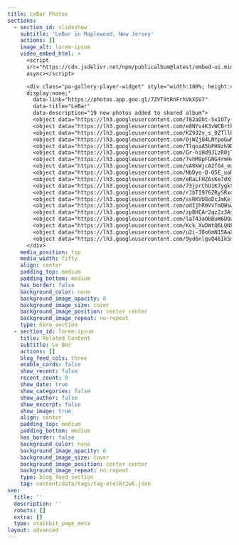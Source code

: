 ```yaml
---
title: LeBar Photos
sections:
  - section_id: slideshow
    subtitle: 'LeBar in Maplewood, New Jersey'
    actions: []
    image_alt: lorem-ipsum
    video_embed_html: >
      <script
      src="https://cdn.jsdelivr.net/npm/publicalbum@latest/embed-ui.min.js"
      async></script>

      <div class="pa-gallery-player-widget" style="width:100%; height:480px;
      display:none;"
        data-link="https://photos.app.goo.gl/7ZVT9tRnFrhVkX5V7"
        data-title="LeBar"
        data-description="19 new photos added to shared album">
        <object data="https://lh3.googleusercontent.com/T82aObt-5xIO7y-alexIDxbGICqiyuMz3xKj9WE1BxO51JJeXVadqwWgzqEWeJPpjt1UZKIq7gSM4-7A8oKdFmZTo7-seGstPMqhDIajZGwOfGze1YUIWgaSlRkNJ5EtvKeG7XKscw=w1920-h1080"></object>
        <object data="https://lh3.googleusercontent.com/e8NYv4K3vWCBrtkHTux0sDbRz6Qe7iQT_FystFClKHzh6eJRM7Qtv0ZIVg-06x6S_uPhLrHXLR8bkl2HngW5zqK7oyvIISZ2fq3utB6egAT_l7IWWg9YzbHLvA99hIogMeBAvQZxng=w1920-h1080"></object>
        <object data="https://lh3.googleusercontent.com/KZ932v_s_0ZTllbBa1I71KUIcDYm0OY-hog36zX3rmocZIHseULBcJOcPCTWf_qsv7sE0Vbhgv2oMXNqf-MdXb5g7g9zMGDV2Qr9zDFA_92iVNyR0hxdbXXvV0-r5dDxcfYxwmUlaQ=w1920-h1080"></object>
        <object data="https://lh3.googleusercontent.com/0jWZj04LNYpoGwN0lxUCMqq-w66Jdi6FwOAkA9dyzWeOsVdkR5AT6dMnXKOm_JNLU_b5O9Gjr5tDuMtHqXJ8JXL7HS7OEcIs5T6VMwvOXaoP1AbKh39wNHrAL_dpPfaGnAWGS3XPcQ=w1920-h1080"></object>
        <object data="https://lh3.googleusercontent.com/TlqoaA5bPH9zh9DspDpp8-EbiT8msTuL0j7wqtS6cIjBfCN7PdU9nkGROinaRx81GPzepZNJEqBFR7STWkR_Y9mzH98PPT4_z6izclDB9pb7kfNnRF_a_pPub9QT4M3znIqajugeNQ=w1920-h1080"></object>
        <object data="https://lh3.googleusercontent.com/Gr-hiHd9JLzR0jTz5h5UEzjZmPvhej5Jr7TEW2vf8SL0--C1yCiWZz-uvOoJsXm7S3lLDEhZ5d5mMNQSOswuw2Y9_U1zTh71RprmDZoLR2k0CRgTXpQIjv0Jj7liodqZcJIuo2XtLw=w1920-h1080"></object>
        <object data="https://lh3.googleusercontent.com/7vhM9pFGNG4rmHce9z8vzwGHhuf0njY1WgZh0ydXCsVwYdvhNNo16MYUhrVIMLddsFXgXQDKpJfKfivjl6Y5DhAFtImGbWdW8pDDZnnfqFOsR2efWxTTP87gKOB0NVN3gtYQ4dOjEA=w1920-h1080"></object>
        <object data="https://lh3.googleusercontent.com/sA8kWjcA2fG4_eoTI774qURNoOm5I2cGND9AKd9JpNQEJFzGwPb3UWP2FKcWpkRFPGB7V25RVE_7A3LTYCW83RrMholCLseqMrGT1QYmqW3edVmdKwnK1nUax23iX_WLg_2VycKliA=w1920-h1080"></object>
        <object data="https://lh3.googleusercontent.com/NbDyo-Q-O5E_uoR9fEF1fuOeqLEt4nY_8FDIjWjF8_PDjtKF2nY4oQjkYnL5c4WVSSc-2FQ1rOGzCMssm8mDm_tfJ-ReCHZkeVwLbl6kCEluV71uD63SYeKz0Op_suJiRPqrUyiMBQ=w1920-h1080"></object>
        <object data="https://lh3.googleusercontent.com/eRaLFHZ6sKe7dXmwTe5CVlGM9fBFv91_bDMch1Q2TwIv_OlBf9Lb0vTqXpeajRaWn8WbvP9yZeyxcsS1jLuIUO7DWnQRzLiDHguB7rtevvmZ8_vsqn9JRO-P0r5xG5d51BPj1HyOIQ=w1920-h1080"></object>
        <object data="https://lh3.googleusercontent.com/73jprChU1K7ygkt-nTURJUYxMSGCgJWZG2r9OhqKJTC0C3Kqx34TQ_fUKbdAlmYwkYhs6bYSkA0ARvXRvNFoJSX5_ZxK782AR8H9iEh6i59OstLngph3Z6lnN-icxZAdnsdaYjGCLA=w1920-h1080"></object>
        <object data="https://lh3.googleusercontent.com/rJbTI976ZRySRxo9336ng8ps7M4fB_61M1olueLH_7Tx8fzyknUr12MZ20rBGZ4bjTVrhgpe_i8jNJouZnbr1G05JCzQtpzZowLlqRAAOJ7-JelfHK4SkYnboQ4fN8E1eIvbFF0fLg=w1920-h1080"></object>
        <object data="https://lh3.googleusercontent.com/ssRKVU8oDcJmKejloCzyqJuiHlCpXLEb5oLuERsAnywOlEO4MeteXq62pVZ9-90MBM_YkizT38xDptNfJIFlTEF4FsZcH2u9y305DHGsFPpZkj79L952ey6B6wYf3lERoAxsk8oeHg=w1920-h1080"></object>
        <object data="https://lh3.googleusercontent.com/odIjhR0VvTmQWswjTFQNBWg-h7IvJ49Z7I3kPl7zC2mRASHAD1c3uKa6yJNBBwWFiY61gAlcmjSnEkK14bTu1aboyVd-REE1MQNbaxNEKxfte4THFphzWgZHPazQPaQriD9fzOVxeA=w1920-h1080"></object>
        <object data="https://lh3.googleusercontent.com/zpBHCAr2qz2z3AsI3CYSyW3CzggsGFfu_yQTumYAbKQB1RfqDya1GhxJAcscCsfNtqE90SDLDRqeCCrPdTicVEnUnr2Ajsgy3KR924ZRkrxlZ-TKCteN56jagAbKrCm6HT9m20EWPg=w1920-h1080"></object>
        <object data="https://lh3.googleusercontent.com/laT43aObBuW6DQayZC2PQDoj075KlFWzjDoThIbCwUNefYHgi_wuoGCZGFqqyiNnoHrWRmpdCSqwiYq9WkjI67IiyVhTV_qZqPaa2bGWMvV9LD3X0iZLP84Lq6iAJybYCf1A0CGX2g=w1920-h1080"></object>
        <object data="https://lh3.googleusercontent.com/Kck_XuDWtQ6LQNFaCCFzo-y4T-3StUC3ojrXmVpBgO5Efm0R9jRmfMEUPNWqsgnjZ25E6mqPKmpQuVYovKm99XK2GXlekKGEzsA3Gw3MJIfpT10jlOt7ERZvVSBc599V4A_itcaZwQ=w1920-h1080"></object>
        <object data="https://lh3.googleusercontent.com/u2i-38o6mN15AaX22KjLXDeNLGcYIHBGxpOFlMJDEJUi75J2LLWldF6-XQQimVAxzrQsae30ZKPiJQzBch5tRprWGsbSc_xGV3NAp48Hb9FKWx-zNhxfs0DKeV38oroJmREcXgj83A=w1920-h1080"></object>
        <object data="https://lh3.googleusercontent.com/9yd6nlgvQ46Ik5dstz6uJm4b-G84nbg9ETH5zgY2zKSFnStUkWYvz_JgXr1v6--JmC8Ld2VSt_1xqwIbGi4S8FrXltTlrasG73b7EDYr-y5EqD2p2pIFvJeyr5kHD77smFYRFiRGsQ=w1920-h1080"></object>
      </div>
    media_position: top
    media_width: fifty
    align: center
    padding_top: medium
    padding_bottom: medium
    has_border: false
    background_color: none
    background_image_opacity: 0
    background_image_size: cover
    background_image_position: center center
    background_image_repeat: no-repeat
    type: hero_section
  - section_id: lorem-ipsum
    title: Related Content
    subtitle: Le Bar
    actions: []
    blog_feed_cols: three
    enable_cards: false
    show_recent: false
    recent_count: 0
    show_date: true
    show_categories: false
    show_author: false
    show_excerpt: false
    show_image: true
    align: center
    padding_top: medium
    padding_bottom: medium
    has_border: false
    background_color: none
    background_image_opacity: 0
    background_image_size: cover
    background_image_position: center center
    background_image_repeat: no-repeat
    type: blog_feed_section
    tag: content/data/tags/tag-etel8r2w6.json
seo:
  title: ''
  description: ''
  robots: []
  extra: []
  type: stackbit_page_meta
layout: advanced
---
```

